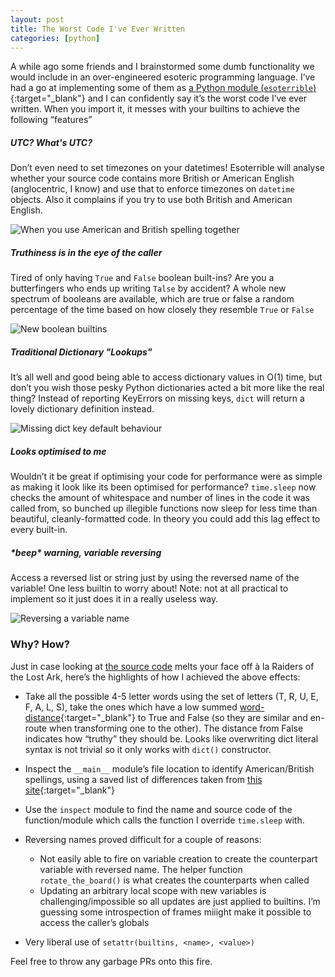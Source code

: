 ```yaml
---
layout: post
title: The Worst Code I've Ever Written
categories: [python]
---
```


A while ago some friends and I brainstormed some dumb functionality we would include in an
over-engineered esoteric programming language. I’ve had a go at implementing
some of them as [a Python module (`esoterrible`)](https://www.github.com/rach-sharp/esoterrible){:target="_blank"} and
I can confidently say it’s the worst code I’ve ever written. When you import it, it messes
with your builtins to achieve the following “features”


##### UTC? What's UTC?

Don’t even need to set timezones on your datetimes! Esoterrible will analyse whether your 
source code contains more British or American English (anglocentric, I know) and use that to enforce timezones 
on `datetime` objects. Also it complains if you try to use both British and American English.

<img src="{{ site.baseurl }}public/images/language-error.png" alt="When you use American and British spelling together">

<!--more-->

##### Truthiness is in the eye of the caller

Tired of only having `True` and `False` boolean built-ins? Are you a butterfingers who ends
up writing `Talse` by accident? A whole new spectrum of booleans are available, which are true
or false a random percentage of the time based on how closely they resemble `True` or `False`

<img src="{{ site.baseurl }}public/images/new-booleans.png" alt="New boolean builtins">

##### Traditional Dictionary "Lookups"

It’s all well and good being able to access dictionary values in O(1) time, but don’t you
wish those pesky Python dictionaries acted a bit more like the real thing? Instead of reporting
KeyErrors on missing keys, `dict` will return a lovely dictionary definition instead.

<img src="{{ site.baseurl }}public/images/oxford-dict.png" alt="Missing dict key default behaviour">

##### Looks optimised to me

Wouldn’t it be great if optimising your code for performance were as simple as making it
look like its been optimised for performance? `time.sleep` now checks the amount of whitespace
and number of lines in the code it was called from, so bunched up illegible
functions now sleep for less time than beautiful, cleanly-formatted code. In theory you could
add this lag effect to every built-in.

##### \*beep\* warning, variable reversing

Access a reversed list or string just by using the reversed name of the variable! One less
builtin to worry about! Note: not at all practical to implement so it just does it in a really
useless way.

<img src="{{ site.baseurl }}public/images/reversing.png" alt="Reversing a variable name">


### Why? How?

Just in case looking at [the source code](https://www.github.com/rach-sharp/esoterrible) melts
your face off à la Raiders of the Lost Ark,
here’s the highlights of how I achieved the above effects:

- Take all the possible 4-5 letter words using the set of letters (T, R, U, E, F, A, L, S),
take the ones which have a low summed [word-distance](https://en.wikipedia.org/wiki/Levenshtein_distance){:target="_blank"}
to True and False (so they are similar and en-route when transforming one to the other). The
distance from False indicates how “truthy”
they should be. Looks like overwriting dict literal syntax is not trivial so it only works with
`dict()` constructor.

- Inspect the `__main__` module’s file location to identify American/British spellings, using a
saved list of differences taken from [this site](http://www.tysto.com/uk-us-spelling-list.html){:target="_blank"}

- Use the `inspect` module to find the name and source code of the function/module which calls
the function I override `time.sleep` with.

- Reversing names proved difficult for a couple of reasons:
  - Not easily able to fire on variable creation to create the counterpart variable with reversed
name. The helper function `rotate_the_board()` is what creates the counterparts when called
  - Updating an arbitrary local scope with new variables is challenging/impossible so all
  updates are just applied to builtins. I’m guessing some introspection of frames miiight make
  it possible to access the caller’s globals

- Very liberal use of `setattr(builtins, <name>, <value>)`

Feel free to throw any garbage PRs onto this fire.